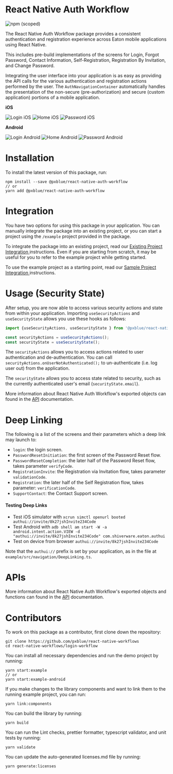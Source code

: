 # React Native Auth Workflow 

![npm (scoped)](https://img.shields.io/npm/v/@pxblue/react-native-auth-workflow)

The React Native Auth Workflow package provides a consistent authentication and registration experience across Eaton mobile applications using React Native. 

This includes pre-build implementations of the screens for Login, Forgot Password, Contact Information, Self-Registration, Registration By Invitation, and Change Password.

Integrating the user interface into your application is as easy as providing the API calls for the various authentication and registration actions performed by the user. The `AuthNavigationContainer` automatically handles the presentation of the non-secure (pre-authorization) and secure (custom application) portions of a mobile application. 

**iOS**

![Login iOS](https://raw.githubusercontent.com/pxblue/react-native-workflows/master/login-workflow/media/ios-login.png) ![Home iOS](https://raw.githubusercontent.com/pxblue/react-native-workflows/master/login-workflow/media/ios-home.png) ![Password iOS](https://raw.githubusercontent.com/pxblue/react-native-workflows/master/login-workflow/media/ios-password.png)

**Android**

![Login Android](https://raw.githubusercontent.com/pxblue/react-native-workflows/master/login-workflow/media/android-login.png) ![Home Android](https://raw.githubusercontent.com/pxblue/react-native-workflows/master/login-workflow/media/android-home.png) ![Password Android](https://raw.githubusercontent.com/pxblue/react-native-workflows/master/login-workflow/media/android-password.png)


# Installation
To install the latest version of this package, run:
```shell
npm install --save @pxblue/react-native-auth-workflow
// or
yarn add @pxblue/react-native-auth-workflow
```

# Integration
You have two options for using this package in your application. You can manually integrate the package into an existing project, or you can start a project using the `/example` project provided in the package. 

To integrate the package into an existing project, read our [Existing Project Integration ](https://raw.githubusercontent.com/pxblue/react-native-workflows/master/login-workflow/docs/existing-project-integration.md) instructions. Even if you are starting from scratch, it may be useful for you to refer to the example project while getting started.

To use the example project as a starting point, read our [Sample Project Integration ](https://raw.githubusercontent.com/pxblue/react-native-workflows/master/login-workflow/docs/sample-project-integration.md) instructions.


# Usage (Security State)

After setup, you are now able to access various security actions and state from within your application. Importing `useSecurityActions` and `useSecurityState` allows you use these hooks as follows:

```ts
import {useSecurityActions, useSecurityState } from '@pxblue/react-native-auth-workflow';

const securityActions = useSecurityActions();
const securityState = useSecurityState();
```

The `securityActions` allows you to access actions related to user authentication and de-authentication. You can call `securityActions.onUserNotAuthenticated();` to un-authenticate (i.e. log user out) from the application.

The `securityState` allows you to access state related to security, such as the currently authenticated user's email (`securityState.email`).

More information about React Native Auth Workflow's exported objects can found in the [API](https://raw.githubusercontent.com/pxblue/react-native-workflows/master/login-workflow/docs/API.md) documentation.


# Deep Linking

The following is a list of the screens and their parameters which a deep link may launch to:

- `login`: the login screen.
- `PasswordResetInitiation`: the first screen of the Password Reset flow.
- `PasswordResetCompletion`: the later half of the Password Reset flow, takes parameter `verifyCode`.
- `RegistrationInvite`: the Registration via Invitation flow, takes parameter `validationCode`.
- `Registration`: the later half of the Self Registration flow, takes parameter: `verificationCode`.
- `SupportContact`: the Contact Support screen.

#### Testing Deep Links

- Test iOS simulator with `xcrun simctl openurl booted authui://invite/8k27jshInvite234Code`
- Test Android with `adb shell am start -W -a android.intent.action.VIEW -d "authui://invite/8k27jshInvite234Code" com.shiverware.eaton.authui`
- Test on device from browser `authui://invite/8k27jshInvite234Code`

Note that the `authui://` prefix is set by your application, as in the file at `example/src/navigation/DeepLinking.ts`.

# APIs
More information about React Native Auth Workflow's exported objects and functions can found in the [API](https://raw.githubusercontent.com/pxblue/react-native-workflows/master/login-workflow/docs/API.md) documentation.

# Contributors

To work on this package as a contributor, first clone down the repository:
```shell
git clone https://github.com/pxblue/react-native-workflows
cd react-native-workflows/login-workflow
```

You can install all necessary dependencies and run the demo project by running:
```shell
yarn start:example
// or
yarn start:example-android
```

If you make changes to the library components and want to link them to the running example project, you can run:
```shell
yarn link:components
```

You can build the library by running:
```shell
yarn build
```

You can run the Lint checks, prettier formatter, typescript validator, and unit tests by running:
```shell
yarn validate
```

You can update the auto-generated licenses.md file by running:
```shell
yarn generate:licenses
```